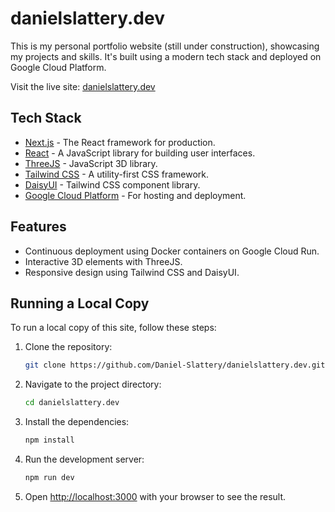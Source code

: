 # danielslattery.dev

This is my personal portfolio website (still under construction), showcasing my projects and skills. It's built using a modern tech stack and deployed on Google Cloud Platform.

Visit the live site: [danielslattery.dev](https://danielslattery.dev/)

## Tech Stack

- [Next.js](https://nextjs.org/) - The React framework for production.
- [React](https://reactjs.org/) - A JavaScript library for building user interfaces.
- [ThreeJS](https://threejs.org/) - JavaScript 3D library.
- [Tailwind CSS](https://tailwindcss.com/) - A utility-first CSS framework.
- [DaisyUI](https://daisyui.com/) - Tailwind CSS component library.
- [Google Cloud Platform](https://cloud.google.com/) - For hosting and deployment.

## Features

- Continuous deployment using Docker containers on Google Cloud Run.
- Interactive 3D elements with ThreeJS.
- Responsive design using Tailwind CSS and DaisyUI.

## Running a Local Copy

To run a local copy of this site, follow these steps:

1. Clone the repository:

   ```bash
   git clone https://github.com/Daniel-Slattery/danielslattery.dev.git
   ```

2. Navigate to the project directory:

   ```bash
   cd danielslattery.dev
   ```

3. Install the dependencies:

   ```bash
   npm install
   ```

4. Run the development server:

   ```bash
   npm run dev
   ```

5. Open [http://localhost:3000](http://localhost:3000) with your browser to see the result.
